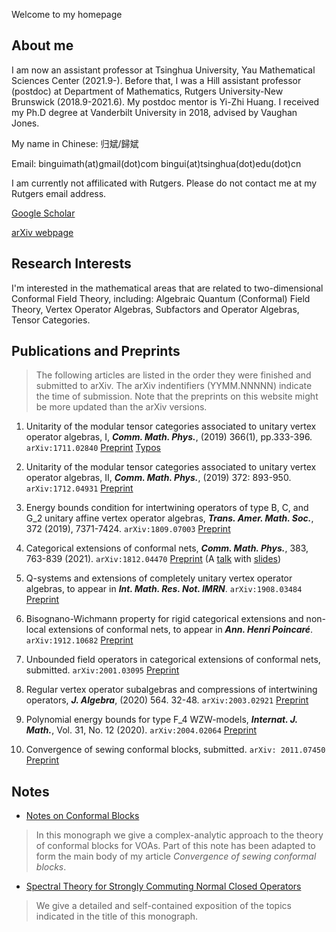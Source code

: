 Welcome to my homepage

## About me
I am now an assistant professor at Tsinghua University, Yau Mathematical Sciences Center (2021.9-). Before that, I was a Hill assistant professor (postdoc) at Department of Mathematics, Rutgers University-New Brunswick (2018.9-2021.6). My postdoc mentor is Yi-Zhi Huang. I received my Ph.D degree at Vanderbilt University in 2018, advised by Vaughan Jones.

My name in Chinese: 归斌/歸斌

Email: binguimath(at)gmail(dot)com  bingui(at)tsinghua(dot)edu(dot)cn

I am currently not affilicated with Rutgers. Please do not contact me at my Rutgers email address.

[Google Scholar](https://scholar.google.com/citations?user=J1eHXH0AAAAJ&hl=en)

[arXiv webpage](https://arxiv.org/a/gui_b_1.html)




##  Research Interests

I'm interested in the mathematical areas that are related to two-dimensional Conformal Field Theory, including:  Algebraic Quantum (Conformal) Field Theory, Vertex Operator Algebras, Subfactors and Operator Algebras, Tensor Categories.

## Publications and Preprints 



> The following articles are listed in the order they were finished and submitted to arXiv. The arXiv indentifiers (YYMM.NNNNN) indicate the time of submission. Note that the preprints on this website might be more updated than the arXiv versions.

1. Unitarity of the modular tensor categories associated to unitary vertex operator algebras, I, ***Comm. Math. Phys.***, (2019) 366(1), pp.333-396. `arXiv:1711.02840` [Preprint](Files/2017_UU1.pdf) [Typos](Files/2017_UU1_Typos.pdf)


1. Unitarity of the modular tensor categories associated to unitary vertex operator algebras, II,  ***Comm. Math. Phys.***, (2019) 372: 893-950. `arXiv:1712.04931` [Preprint](Files/2017_UU2.pdf)
 
1. Energy bounds condition for intertwining operators of type B, C, and G_2
unitary affine vertex operator algebras,  ***Trans. Amer. Math. Soc.***, 372 (2019), 7371-7424. `arXiv:1809.07003` [Preprint](Files/2018_BCG.pdf)

1. Categorical extensions of conformal nets, ***Comm. Math. Phys.***, 383, 763-839 (2021). `arXiv:1812.04470` [Preprint](Files/2018_CE.pdf) (A [talk](https://www.youtube.com/watch?v=E-05-DkG2xc) with [slides](Files/2021_Categorical_Extensions_MPPM.pdf))

1. Q-systems and extensions of completely unitary vertex operator algebras, to appear in ***Int. Math. Res. Not. IMRN***. `arXiv:1908.03484` [Preprint](Files/2019_Ext.pdf)

1. Bisognano-Wichmann property for rigid categorical extensions and non-local extensions of conformal nets, to appear in ***Ann. Henri Poincaré***. `arXiv:1912.10682` [Preprint](Files/2019_Bisognano-Wichmann.pdf)

1. Unbounded field operators in categorical extensions of conformal nets, submitted. `arXiv:2001.03095` [Preprint](Files/2020_Strong-Braiding.pdf)

1. Regular vertex operator subalgebras and compressions of intertwining operators, ***J. Algebra***, (2020) 564. 32-48. `arXiv:2003.02921` [Preprint](Files/2020_Compressions.pdf)

1. Polynomial energy bounds for type F_4 WZW-models, ***Internat. J. Math.***, Vol. 31, No. 12 (2020). `arXiv:2004.02064` [Preprint](Files/2020_F4.pdf)

1. Convergence of sewing conformal blocks, submitted. `arXiv: 2011.07450`  [Preprint](Files/2020_Sewing.pdf)


## Notes

- [Notes on Conformal Blocks](Files/2020_Conformal_Blocks.pdf) 


> In this monograph we give a complex-analytic approach to the theory of conformal blocks for VOAs. Part of this note has been adapted to form the main body of my article *Convergence of sewing conformal blocks*.

- [Spectral Theory for Strongly Commuting Normal Closed Operators](Files/2021_Spectral.pdf) 


> We give a detailed and self-contained exposition of the topics indicated in the title of this monograph.

